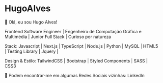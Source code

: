 # HugoAlves

👋 Olá, eu sou Hugo Alves!  

Frontend Software Engineer | Engenheiro de Computação Gráfica e Multimédia | Junior Full Stack | Curioso por natureza

Stack:
Javascript | Next.js | TypeScript | Node.js | Python | MySQL | HTML5 | Testing Library | Jquery |   

Design & Estilo:
TailwindCSS | Bootstrap | Styled Components | SASS | CSS3 

📲 Podem encontrar-me em algumas Redes Sociais vizinhas:  LinkedIn
